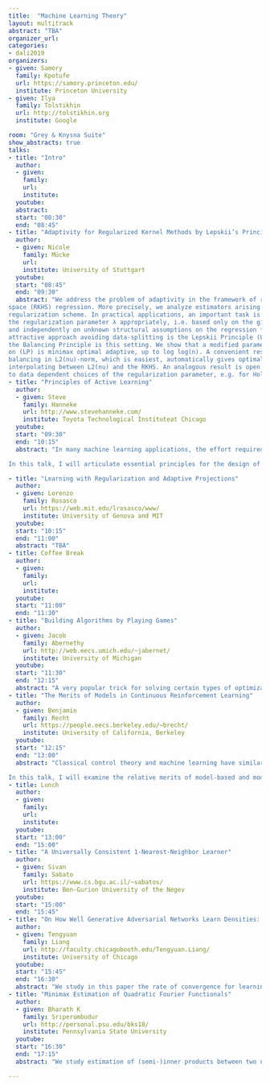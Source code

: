 ```yaml
---
title:  "Machine Learning Theory"
layout: multitrack
abstract: "TBA" 
organizer_url:
categories:
- dali2019
organizers:
- given: Samory
  family: Kpotufe
  url: https://samory.princeton.edu/
  institute: Princeton University
- given: Ilya
  family: Tolstikhin
  url: http://tolstikhin.org
  institute: Google

room: "Grey & Knysna Suite"
show_abstracts: true
talks:
- title: "Intro"
  author: 
  - given: 
    family: 
    url: 
    institute: 
  youtube: 
  abstract: 
  start: "08:30"
  end: "08:45" 
- title: "Adaptivity for Regularized Kernel Methods by Lepskii’s Principle"
  author:
  - given: Nicole
    family: Mücke
    url: 
    institute: University of Stuttgart
  youtube: 
  start: "08:45"
  end: "09:30"
  abstract: "We address the problem of adaptivity in the framework of reproducing kernel Hilbert
space (RKHS) regression. More precisely, we analyze estimators arising from a linear
regularization scheme. In practical applications, an important task is to choose
the regularization parameter λ appropriately, i.e. based only on the given data at hand
and independently on unknown structural assumptions on the regression function. An
attractive approach avoiding data-splitting is the Lepskii Principle (LP), also known as
the Balancing Principle is this setting. We show that a modified parameter choice based
on (LP) is minimax optimal adaptive, up to log log(n). A convenient result is the fact that
balancing in L2(nu)-norm, which is easiest, automatically gives optimal balancing in all stronger norms, 
interpolating between L2(nu) and the RKHS. An analogous result is open for other classical approaches 
to data dependent choices of the regularization parameter, e.g. for Hold-Out."
- title: "Principles of Active Learning"
  author:
  - given: Steve
    family: Hanneke
    url: http://www.stevehanneke.com/
    institute: Toyota Technological Instituteat Chicago
  youtube: 
  start: "09:30"
  end: "10:15"
  abstract: "In many machine learning applications, the effort required to manually label the massive data sets necessary to train machine learning systems to a high accuracy presents a major hurdle. One promising approach to reducing the required training sample size is active learning, a technique in which the learning algorithm participates in interactively selecting examples to be labeled for training, in order to focus the human expert's efforts on labeling only informative and non-redundant examples. Active learning holds great potential for dramatically reducing the number of labeled training examples needed for learning. However, despite decades of research on the subject, the most popular active learning algorithms in the applications literature are known to be unreliable and sensitive to violations of modeling assumptions, which has held back the widespread applicability of active learning in practice. At the root of this problem, it seems we have lacked a complete understanding of the basic principles that should underlie the design of good active learning algorithms. Such a situation calls for a careful theoretical approach to the problem.\

In this talk, I will articulate essential principles for the design of effective active learning algorithms, distilled from over a decade of research on the theory of active learning. Moreover, I will describe a general active learning strategy based on these principles, which is provably near-optimal, in the sense that the number of labeled training examples sufficient to achieve a given accuracy guarantee cannot be significantly reduced by any other active learning algorithm. In the process, I will discuss the fundamental trade-offs and general complexity measures intrinsic to the active learning setting, and present formulas expressing the minimum number of labeled examples sufficient and necessary for an optimal active learning algorithm to achieve a given accuracy guarantee."

- title: "Learning with Regularization and Adaptive Projections"
  author:
  - given: Lorenzo
    family: Rosasco
    url: https://web.mit.edu/lrosasco/www/
    institute: University of Genova and MIT
  youtube: 
  start: "10:15"
  end: "11:00"
  abstract: "TBA"
- title: Coffee Break
  author:
  - given: 
    family: 
    url: 
    institute: 
  youtube: 
  start: "11:00"
  end: "11:30" 
- title: "Building Algorithms by Playing Games"
  author:
  - given: Jacob
    family: Abernethy
    url: http://web.eecs.umich.edu/~jabernet/
    institute: University of Michigan
  youtube: 
  start: "11:30"
  end: "12:15"
  abstract: "A very popular trick for solving certain types of optimization problems is this: write your objective as the solution of a two-player zero-sum game, endow both players with an appropriate learning algorithm, watch how the opponents compete, and extract an (approximate) solution from the actions/decisions taken by the players throughout the process. This approach is very generic and provides a natural template to produce new and interesting algorithms. I will describe this framework and show how it applies in several scenarios, and describe recent work that draws a connection to the Frank-Wolfe algorithm and Nesterov's Accelerated Gradient Descent."
- title: "The Merits of Models in Continuous Reinforcement Learning"
  author:
  - given: Benjamin
    family: Recht
    url: https://people.eecs.berkeley.edu/~brecht/
    institute: University of California, Berkeley
  youtube:
  start: "12:15"
  end: "13:00"
  abstract: "Classical control theory and machine learning have similar goals: acquire data about the environment, perform a prediction, and use that prediction to positively impact the world. However, the approaches they use are frequently at odds. Controls is the theory of designing complex actions from well-specified models, while machine learning makes intricate, model-free predictions from data alone.  For contemporary autonomous systems, some sort of hybrid may be essential in order to fuse and process the vast amounts of sensor data recorded into timely, agile, and safe decisions.\

In this talk, I will examine the relative merits of model-based and model-free methods in data-driven control problems. I will discuss quantitative estimates on the number of measurements required to achieve a high quality control performance and statistical techniques that can distinguish the relative power of different methods. In particular, I will show that model-free methods are considerably less sample efficient than their model-based counterparts. I will further also describe how notions of robustness, safety, constraint satisfaction, and exploration can be transparently incorporated in model-based methods. I will conclude with a discussion of possible positive roles for model-free methods in contemporary autonomous systems that may mitigate their high sample complexity and lack of reliability and versatility."
- title: Lunch
  author:
  - given:
    family:
    url:
    institute:
  youtube:
  start: "13:00"
  end: "15:00"
- title: "A Universally Consistent 1-Nearest-Neighbor Learner"
  author:
  - given: Sivan
    family: Sabato
    url: https://www.cs.bgu.ac.il/~sabatos/
    institute: Ben-Gurion University of the Negev
  youtube: 
  start: "15:00"
  end: "15:45"
- title: "On How Well Generative Adversarial Networks Learn Densities: Nonparametric/Parametric Results, and Pair Regularization"
  author:
  - given: Tengyuan
    family: Liang
    url: http://faculty.chicagobooth.edu/Tengyuan.Liang/
    institute: University of Chicago
  youtube: 
  start: "15:45"
  end: "16:30"
  abstract: "We study in this paper the rate of convergence for learning distributions with the Generative Adversarial Networks (GAN) framework, which subsumes Wasserstein, Sobolev and MMD GANs as special cases. We study a wide range of parametric and nonparametric target distributions, under a collection of objective evaluation metrics. On the nonparametric end, we investigate the minimax optimal rates and fundamental difficulty of the density estimation under the adversarial framework. On the parametric end, we establish theory for neural network classes, that characterizes the interplay between the choice of generator and discriminator. We investigate how to improve the GAN framework with better theoretical guarantee through the lens of regularization. We discover and isolate a new notion of regularization, called the extit{generator/discriminator pair regularization}, that sheds light on the advantage of GAN compared to classic parametric and nonparametric approaches for density estimation."
- title: "Minimax Estimation of Quadratic Fourier Functionals"
  author:
  - given: Bharath K
    family: Sriperumbudur
    url: http://personal.psu.edu/bks18/
    institute: Pennsylvania State University
  youtube: 
  start: "16:30" 
  end: "17:15"
  abstract: "We study estimation of (semi-)inner products between two nonparametric probability distributions, given IID samples from each distribution. These products include relatively well-studied classical L^2 and Sobolev inner products, as well as those induced by translation-invariant reproducing kernels, for which we believe our results are the first. We first propose estimators for these quantities, and the induced (semi)norms and (pseudo)metrics. We then prove non-asymptotic upper bounds on their mean squared error, in terms of weights both of the inner product and of the two distributions, in the Fourier basis. Finally, we prove minimax lower bounds that imply rate-optimality of the proposed estimators over Fourier ellipsoids."

---
```

